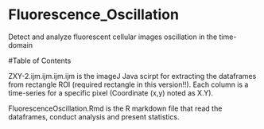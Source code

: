 # Fluorescence_Oscillation
Detect and analyze fluorescent cellular images oscillation in the time-domain

#Table of Contents

ZXY-2.ijm.ijm.ijm.ijm is the imageJ Java scirpt for extracting the dataframes from rectangle ROI (required rectangle in this version!!). Each column is a time-series for a specific pixel (Coordinate (x,y) noted as X.Y).

FluorescenceOscillation.Rmd is the R markdown file that read the dataframes, conduct analysis and present statistics. 

